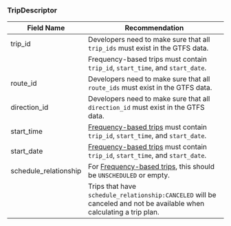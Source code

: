 ### TripDescriptor

| Field Name | Recommendation |
| --- | --- |
| trip_id | Developers need to make sure that all `trip_ids` must exist in the GTFS data. |
|  | Frequency-based trips must contain `trip_id`, `start_time`, and `start_date`. |
| route_id | Developers need to make sure that all `route_ids` must exist in the GTFS data. |
| direction_id | Developers need to make sure that all `direction_id` must exist in the GTFS data. |
| start_time | [Frequency-based trips](#Frequency-based-trips) must contain `trip_id`, `start_time`, and `start_date`. |
| start_date | [Frequency-based trips](#Frequency-based-trips) must contain `trip_id`, `start_time`, and `start_date`. |
| schedule_relationship | For [Frequency-based trips](#Frequency-based-trips), this should be `UNSCHEDULED` or empty. |
|  | Trips that have `schedule_relationship:CANCELED` will be canceled and not be available when calculating a trip plan.

